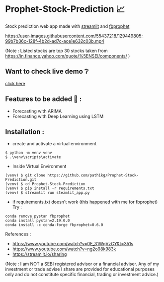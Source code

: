 # Prophet-Stock-Prediction 📈

Stock prediction web app made with [streamlit](https://streamlit.io/) and [fbprophet](https://facebook.github.io/prophet/)



https://user-images.githubusercontent.com/55437218/129449805-99b7b36c-128f-4b2d-ad7c-ace1e632c03b.mp4


(Note : Listed stocks are top 30 stocks taken from https://in.finance.yahoo.com/quote/%5ENSEI/components/ )


## Want to check live demo ❔
[click here](https://share.streamlit.io/pathikg/prophet-stock-prediction/main)

## Features to be added 🤔 : 
* Forecasting with ARIMA
* Forecasting with Deep Learning using LSTM

## Installation :

* create and activate a virtual environment 
```
$ python -m venv venv
$ .\venv\scripts\activate
```

* Inside Virtual Environment
```
(venv) $ git clone https://github.com/pathikg/Prophet-Stock-Prediction.git
(venv) $ cd Prophet-Stock-Prediction
(venv) $ pip install -r requirements.txt
(venv) $ streamlit run steamlit_app.py
```

* if requirements.txt doesn't work (this happened with me for fbprophet)
Try :
```
conda remove pystan fbprophet
conda install pystan=2.19.0.0
conda install -c conda-forge fbprophet=0.6.0
```


References :
* https://www.youtube.com/watch?v=0E_31WqVzCY&t=351s
* https://www.youtube.com/watch?v=ng2o98k983k
* https://streamlit.io/sharing

(Note : I am NOT a SEBI registered advisor or a financial adviser. Any of my investment or trade advise I share are provided for educational purposes only and do not constitute specific financial, trading or investment advice.)

